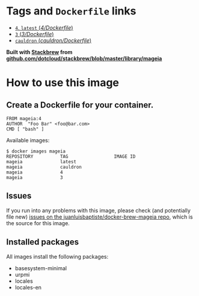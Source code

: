 # Tags and `Dockerfile` links

- [`4`, `latest` (*4/Dockerfile*)](https://github.com/juanluisbaptiste/docker-brew-mageia/blob/master/4/Dockerfile)
- [`3` (*3/Dockerfile*)](https://github.com/juanluisbaptiste/docker-brew-mageia/blob/master/3/Dockerfile)
- [`cauldron` (*cauldron/Dockerfile*)](https://github.com/juanluisbaptiste/docker-brew-mageia/blob/master/cauldron/Dockerfile/)


**Built with [Stackbrew](https://github.com/dotcloud/stackbrew/) from [github.com/dotcloud/stackbrew/blob/master/library/mageia](https://github.com/dotcloud/stackbrew/blob/master/library/mageia)**

# How to use this image

## Create a Dockerfile for your container.
    FROM mageia:4
    AUTHOR  "Foo Bar" <foo@bar.com>
    CMD [ "bash" ]


Available images:

    $ docker images mageia
    REPOSITORY          TAG                 IMAGE ID    
    mageia              latest              
    mageia              cauldron            
    mageia              4                   
    mageia              3                   


## Issues

If you run into any problems with this image, please check (and potentially file new) [issues on the juanluisbaptiste/docker-brew-mageia repo](https://github.com/juanluisbaptiste/docker-brew-mageia/issues), which is the source for this image.

## Installed packages

All images install the following packages:

* basesystem-minimal 
* urpmi 
* locales 
* locales-en
